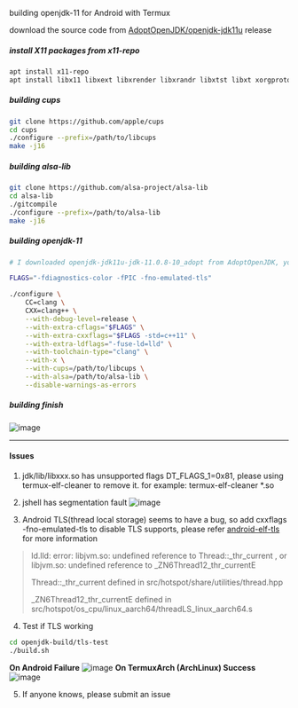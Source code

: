 building openjdk-11 for Android with Termux

download the source code from [AdoptOpenJDK/openjdk-jdk11u](https://github.com/AdoptOpenJDK/openjdk-jdk11u) release

##### install X11 packages from x11-repo
```bash
apt install x11-repo
apt install libx11 libxext libxrender libxrandr libxtst libxt xorgproto fontconfig pulseaudio

```

##### building cups
```bash
git clone https://github.com/apple/cups
cd cups 
./configure --prefix=/path/to/libcups
make -j16
```

##### building alsa-lib
```bash
git clone https://github.com/alsa-project/alsa-lib
cd alsa-lib
./gitcompile
./configure --prefix=/path/to/alsa-lib
make -j16
```

##### building openjdk-11
```bash
# I downloaded openjdk-jdk11u-jdk-11.0.8-10_adopt from AdoptOpenJDK, you can also download other versions

FLAGS="-fdiagnostics-color -fPIC -fno-emulated-tls"

./configure \
    CC=clang \
    CXX=clang++ \
    --with-debug-level=release \
    --with-extra-cflags="$FLAGS" \
    --with-extra-cxxflags="$FLAGS -std=c++11" \
    --with-extra-ldflags="-fuse-ld=lld" \
    --with-toolchain-type="clang" \
    --with-x \
    --with-cups=/path/to/libcups \
    --with-alsa=/path/to/alsa-lib \
    --disable-warnings-as-errors

```
##### building finish
![image](/storage/emulated/0/DCIM/Screenshots/IMG_20201223_212301.jpg)

 **** 

#### Issues
1. jdk/lib/libxxx.so has unsupported flags DT_FLAGS_1=0x81, please using termux-elf-cleaner to remove it. for example: termux-elf-cleaner *.so


2. jshell has segmentation fault
![image](/storage/emulated/0/DCIM/Screenshots/IMG_20201223_161621.jpg)


3. Android TLS(thread local storage) seems to have a bug, so add cxxflags -fno-emulated-tls to disable TLS supports, please refer [android-elf-tls](xxx) for more information
>ld.lld: error: libjvm.so: undefined reference to Thread::_thr_current , or libjvm.so: undefined reference to _ZN6Thread12_thr_currentE
>
>Thread::_thr_current defined in src/hotspot/share/utilities/thread.hpp
>
>_ZN6Thread12_thr_currentE defined in src/hotspot/os_cpu/linux_aarch64/threadLS_linux_aarch64.s


4. Test if TLS working
```bash
cd openjdk-build/tls-test
./build.sh
```
**On Android Failure**
![image](/storage/emulated/0/DCIM/Screenshots/IMG_20201223_161641.jpg)
**On TermuxArch (ArchLinux) Success**
![image](/storage/emulated/0/DCIM/Screenshots/IMG_20201223_210119.jpg)

5. If anyone knows, please submit an issue

